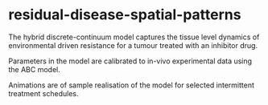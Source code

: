 # residual-disease-spatial-patterns

The hybrid discrete-continuum model captures the tissue level dynamics of environmental driven resistance for a tumour treated with an inhibitor drug.

Parameters in the model are calibrated to in-vivo experimental data using the ABC model.

Animations are of sample realisation of the model for selected intermittent treatment schedules.
